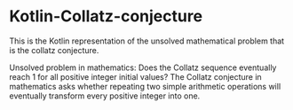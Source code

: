 # Kotlin-Collatz-conjecture

This is the Kotlin representation of the unsolved mathematical problem that is the collatz conjecture.

Unsolved problem in mathematics: Does the Collatz sequence eventually reach 1 for all positive integer initial values? The Collatz conjecture in mathematics asks whether repeating two simple arithmetic operations will eventually transform every positive integer into one.
